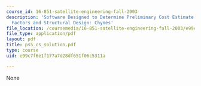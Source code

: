 ```yaml
---
course_id: 16-851-satellite-engineering-fall-2003
description: 'Software Designed to Determine Preliminary Cost Estimate Based on Human
  Factors and Structural Design: Chynes'
file_location: /coursemedia/16-851-satellite-engineering-fall-2003/e99c7f6e1f177a7d28df651f06c5311a_ps5_cs_solution.pdf
file_type: application/pdf
layout: pdf
title: ps5_cs_solution.pdf
type: course
uid: e99c7f6e1f177a7d28df651f06c5311a

---
```

None